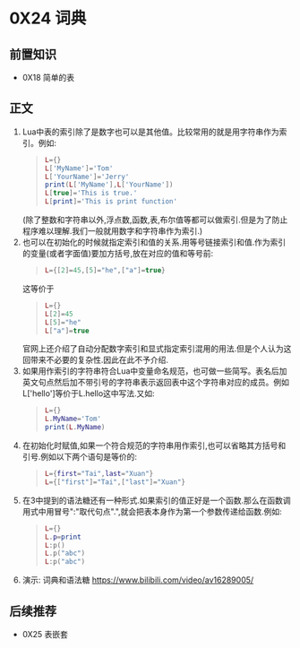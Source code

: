 # 0X24 词典

## 前置知识

* 0X18 简单的表

## 正文

1. Lua中表的索引除了是数字也可以是其他值。比较常用的就是用字符串作为索引。例如:
    >```lua
    >L={}
    >L['MyName']='Tom'
    >L['YourName']='Jerry'
    >print(L['MyName'],L['YourName'])
    >L[true]='This is true.'
    >L[print]='This is print function'
    >```
    (除了整数和字符串以外,浮点数,函数,表,布尔值等都可以做索引.但是为了防止程序难以理解.我们一般就用数字和字符串作为索引.)
1. 也可以在初始化的时候就指定索引和值的关系.用等号链接索引和值.作为索引的变量(或者字面值)要加方括号,放在对应的值和等号前:
    >```lua
    >L={[2]=45,[5]="he",["a"]=true}
    >```
    这等价于
    >```lua
    >L={}
    >L[2]=45
    >L[5]="he"
    >L["a"]=true
    >```
    官网上还介绍了自动分配数字索引和显式指定索引混用的用法.但是个人认为这回带来不必要的复杂性.因此在此不予介绍.
1. 如果用作索引的字符串符合Lua中变量命名规范，也可做一些简写。表名后加英文句点然后加不带引号的字符串表示返回表中这个字符串对应的成员。例如L['hello']等价于L.hello这中写法.又如:
    >```lua
    >L={}
    >L.MyName='Tom'
    >print(L.MyName)
    >```
1. 在初始化时赋值,如果一个符合规范的字符串用作索引,也可以省略其方括号和引号.例如以下两个语句是等价的:
    >```lua
    >L={first="Tai",last="Xuan"}
    >L={["first"]="Tai",["last"]="Xuan"}
    >```
1. 在3中提到的语法糖还有一种形式.如果索引的值正好是一个函数.那么在函数调用式中用冒号":"取代句点".",就会把表本身作为第一个参数传递给函数.例如:
    >```lua
    >L={}
    >L.p=print
    >L:p()
    >L.p("abc")
    >L:p("abc")
    >```
1. 演示: 词典和语法糖  <https://www.bilibili.com/video/av16289005/>

## 后续推荐

* 0X25 表嵌套
